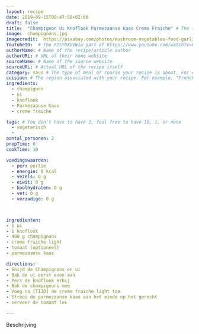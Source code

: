 ```yaml
---
layout: recipe
date: 2019-09-15T08:47:58+02:00
draft: false
title:  "Champignon Ui Knoflook Parmezaanse Kaas Creme Fraiche" # The title of your awesome recipe
image:  champignons.jpg
imagecredit:  https://pixabay.com/photos/mushroom-vegetables-food-garlic-1998763/
YouTubeID:  # The F2SYDXV1W1w part of https://www.youtube.com/watch?v=F2SYDXV1W1w
authorName: # Name of the recipe/article author
authorURL: # URL of their home website
sourceName: # Name of the source website
sourceURL: # Actual URL of the recipe itself
category: saus # The type of meal or course your recipe is about. For example: "dinner", "entree", or "dessert".
cuisine: # The region associated with your recipe. For example, "French", Mediterranean", or "American".
ingredients:
  - champignon
  - ui
  - knoflook
  - Parmezaanse Kaas
  - creme fraiche

tags: # You don't have to have 3, feel free to have 10, 1, or none
  - vegetarisch
  -
aantal_personen: 2
prepTime: 0
cookTime: 10

voedingswaarden:
  - per: portie
  - energie: 0 kcal
  - vezels: 0 g
  - eiwit: 0 g
  - koolhydraten: 0 g
  - vet: 0 g
  - verzadigd: 0 g



ingredienten:
- 1 ui
- 1 knoflook
- 400 g champignons
- creme fraiche light
- tomaat (optioneel)
- parmezaanse kaas

directions:
- Snijd de Champignons en ui
- Bak de ui eerst even aan
- Pers de knoflook erbij
- Bak de champignons mee
- Voeg na [TIJD] de creme fraiche light toe
- Strooi de parmezaanse kaas aan het einde op het gerecht
- serveer de tomaat los

---
```


Beschrijving
